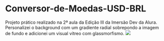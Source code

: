 # Conversor-de-Moedas-USD-BRL
Projeto prático realizado na  2ª aula  da Edição III da Imersão Dev da Alura.<br>
Personalizei o background com um gradiente radial sobrepondo a imagem de fundo e adicionei um visual vítreo com glassmorfismo.
<img src="img/preview.gif">
